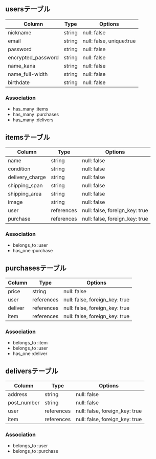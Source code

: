 ## usersテーブル

| Column | Type        | Options                        |
| ------ | ----------  | ------------------------------ |
| nickname             | string | null: false |
| email               | string | null: false, unique:true |
| password             | string | null: false |
| encrypted_password   | string | null: false |
| name_kana            | string | null: false |
| name_full-width      | string | null: false |
| birthdate            | string | null: false |


### Association
- has_many :items
- has_many :purchases
- has_many :delivers


## itemsテーブル

| Column | Type       | Options                        |
| ------ | ---------- | ------------------------------ |
| name                  | string | null: false |
| condition             | string | null: false |
| delivery_charge       | string | null: false |
| shipping_span         | string | null: false |
| shipping_area          | string | null: false |
| image                 | string | null: false |
| user   | references | null: false, foreign_key: true |
| purchase  | references | null: false, foreign_key: true |

### Association
- belongs_to :user
- has_one :purchase

## purchasesテーブル

| Column | Type       | Options                        |
| ------ | ---------- | ------------------------------ |
| price               | string | null: false |
| user   | references | null: false, foreign_key: true |
| deliver  | references | null: false, foreign_key: true |
| item  | references | null: false, foreign_key: true |

### Association
- belongs_to :item
- belongs_to :user
- has_one :deliver

## deliversテーブル

| Column | Type       | Options                        |
| ------ | ---------- | ------------------------------ |
| address               | string | null: false |
| post_number            | string | null: false |
| user   | references | null: false, foreign_key: true |
| item  | references | null: false, foreign_key: true |

### Association
- belongs_to :user
- belongs_to :purchase